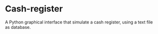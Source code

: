 # Cash-register
A Python graphical interface that simulate a cash register, using a text file as database.
